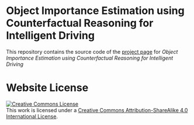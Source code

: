 # Object Importance Estimation using Counterfactual Reasoning for Intelligent Driving

This repository contains the source code of the [project page](https://vehicle-importance.github.io) for *Object Importance Estimation using Counterfactual Reasoning for Intelligent Driving*


# Website License
<a rel="license" href="http://creativecommons.org/licenses/by-sa/4.0/"><img alt="Creative Commons License" style="border-width:0" src="https://i.creativecommons.org/l/by-sa/4.0/88x31.png" /></a><br />This work is licensed under a <a rel="license" href="http://creativecommons.org/licenses/by-sa/4.0/">Creative Commons Attribution-ShareAlike 4.0 International License</a>.
